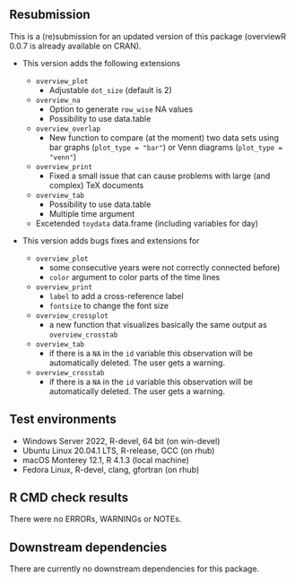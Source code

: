 ## Resubmission

This is a (re)submission for an updated version of this package (overviewR 0.0.7 is already available on CRAN).

- This version adds the following extensions
   - `overview_plot`
      - Adjustable `dot_size` (default is 2)
   - `overview_na`
      - Option to generate `row_wise` NA values
      - Possibility to use data.table
   - `overview_overlap`
      - New function to compare (at the moment) two data sets using bar graphs (`plot_type = "bar"`) or Venn diagrams (`plot_type = "venn"`)
   - `overview_print`
      - Fixed a small issue that can cause problems with large (and complex) TeX documents 
   - `overview_tab`
      - Possibility to use data.table
      - Multiple time argument 
   - Excetended `toydata` data.frame (including variables for day)
   
- This version adds bugs fixes and extensions for 
   - `overview_plot`
      - some consecutive years were not correctly connected before)
      - `color` argument to color parts of the time lines
   - `overview_print`
      - `label` to add a cross-reference label
      - `fontsize` to change the font size
   - `overview_crossplot`
      - a new function that visualizes basically the same output as `overview_crosstab`
   - `overview_tab`
      - if there is a `NA` in the `id` variable this observation will be automatically deleted. The user gets a warning.
   - `overview_crosstab`
      - if there is a `NA` in the `id` variable this observation will be automatically deleted. The user gets a warning.
      
## Test environments

* Windows Server 2022, R-devel, 64 bit  (on win-devel)
* Ubuntu Linux 20.04.1 LTS, R-release, GCC  (on rhub)
* macOS Monterey 12.1, R 4.1.3 (local machine)
* Fedora Linux, R-devel, clang, gfortran (on rhub)

## R CMD check results
There were no ERRORs, WARNINGs or NOTEs.

## Downstream dependencies
There are currently no downstream dependencies for this package.
